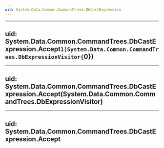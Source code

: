 ```yaml
---
uid: System.Data.Common.CommandTrees.DbCastExpression
---
```


---
uid: System.Data.Common.CommandTrees.DbCastExpression.Accept``1(System.Data.Common.CommandTrees.DbExpressionVisitor{``0})
---

---
uid: System.Data.Common.CommandTrees.DbCastExpression.Accept(System.Data.Common.CommandTrees.DbExpressionVisitor)
---

---
uid: System.Data.Common.CommandTrees.DbCastExpression.Accept
---

